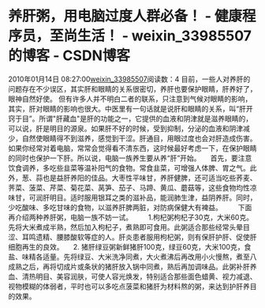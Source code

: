 # 养肝粥，用电脑过度人群必备！ - 健康程序员，至尚生活！ - weixin_33985507的博客 - CSDN博客
2010年01月14日 08:27:00[weixin_33985507](https://me.csdn.net/weixin_33985507)阅读数：4
目前，一些人对养肝的问题存在不少误区，其实肝和眼睛的关系很密切，养肝也要保护眼睛，肝养好了，眼神自然好使。 但有许多人并不明白二者的联系，只注意到气候对眼睛的影响，其实，肝对眼睛的影响也很大。中医里有一句话就是说肝和眼睛的关系，叫“肝开窍于目”。所谓"肝藏血"是肝的功能之一，它提供的血液和阴津就是滋养眼睛的，可以说，肝是明目的源泉。如果肝不好的时候，受到抑制，分泌的血液和阴津减少，自然使眼睛得不到滋养，感觉到干涩。肝通目，用眼过度也会对肝造成伤害。如果你经常对着电脑，常常会觉得看不清东西，这时候最好考虑一下，在保护眼睛的同时也保护一下肝。所以说，电脑一族养生要从养“肝”开始。
    首先，要注意饮食调养，多吃些韭菜等温补阳气的食物。常食韭菜，可增强人体脾、胃之气。此外，葱、蒜也是益肝养阳的佳品。大枣性平味甘，养肝健脾，还可适当吃些荞麦、荠菜、菠菜、芹菜、菊花菜、莴笋、茄子、马蹄、黄瓜、蘑菇等，这些食物均性凉味甘，可润肝明目。适时服用银耳之类的滋补品，能润肺生津，益阴养肝。同时，少吃酸味、多吃甘味的食物，以滋养肝脾两脏，对防病保健大有裨益。
　　下面再介绍两种养肝粥，电脑一族不妨一试。
　　1.枸杞粥枸杞子30克，大米60克。先将大米煮成半熟，然后加入枸杞子，煮熟即可食用。此粥适合那些经常头晕目涩、耳鸣遗精、腰膝酸软等症的人。肝炎患者服用枸杞粥，则有保肝护肝、促使肝细胞再生的良效。
    2. 猪肝绿豆粥新鲜猪肝100克，绿豆60克，大米100克，食盐、味精各适量。先将绿豆、大米洗净同煮，大火煮沸后再改用小火慢熬，煮至八成熟之后，再将切成片或条状的猪肝放入锅中同煮，熟后再加调味品。此粥补肝养血、清热明目、美容润肤，可使人容光焕发，特别适合那些面色蜡黄、视力减退、视物模糊的体弱者，平时也可以多吃点菠菜和猪肝为材料熬的粥，来达到护肝养目的效果。 
